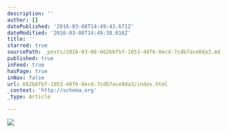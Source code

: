 ```yaml
---
description: ''
author: []
datePublished: '2016-03-08T14:49:43.671Z'
dateModified: '2016-03-08T14:49:38.016Z'
title: ''
starred: true
sourcePath: _posts/2016-03-08-662b6fbf-1053-48f6-8ecd-7cdb7ace0da3.md
published: true
inFeed: true
hasPage: true
inNav: false
url: 662b6fbf-1053-48f6-8ecd-7cdb7ace0da3/index.html
_context: 'http://schema.org'
_type: Article

---
```

![](https://the-grid-user-content.s3-us-west-2.amazonaws.com/ecff7ee9-c074-42f8-a5eb-902b77ba5951.png)